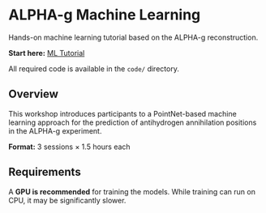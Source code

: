 # ALPHA-g Machine Learning

Hands-on machine learning tutorial based on the ALPHA-g reconstruction.

**Start here:**
[ML Tutorial](https://trisep-2025-ml-tutorials.github.io/AdvancedTutorial/)

All required code is available in the `code/` directory.

## Overview

This workshop introduces participants to a PointNet-based machine learning
approach for the prediction of antihydrogen annihilation positions in the
ALPHA-g experiment.

**Format:** 3 sessions × 1.5 hours each

## Requirements

A **GPU is recommended** for training the models. While training can run on CPU,
it may be significantly slower.
